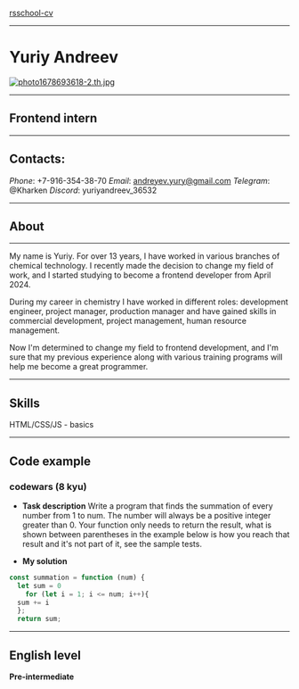 [rsschool-cv](https://github.com/Kharken/rsschool-cv)
___
#  Yuriy Andreev
[![photo1678693618-2.th.jpg](https://e.radikal.host/2024/06/19/photo1678693618-2.th.jpg)](https://radikal.host/i/f528mI)
___
## Frontend intern
___
## Contacts:

*Phone*: +7-916-354-38-70
*Email*: andreyev.yury@gmail.com
*Telegram*: @Kharken
*Discord*: yuriyandreev_36532
___
## About
___

My name is Yuriy. For over 13 years, I have worked in various branches of chemical technology. I recently made the decision to change my field of work, and I started studying to become a frontend developer from April 2024.

During my career in chemistry I have worked in different roles: development engineer, project manager, production manager and have gained skills in commercial development, project management, human resource management.

Now I'm determined to change my field to frontend development, and I'm sure that my previous experience along with various training programs will help me become a great programmer.
___
## Skills
HTML/CSS/JS - basics
___
## Code example
### codewars (8 kyu)
* **Task description**
Write a program that finds the summation of every number from 1 to num. The number will always be a positive integer greater than 0. Your function only needs to return the result, what is shown between parentheses in the example below is how you reach that result and it's not part of it, see the sample tests.

* **My solution**
```Javascript
const summation = function (num) {
  let sum = 0
    for (let i = 1; i <= num; i++){
  sum += i
  };
  return sum;
```
___
## English level
**Pre-intermediate**
